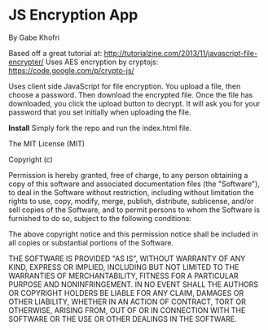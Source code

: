 # JS Encryption App

By Gabe Khofri

Based off a great tutorial at: http://tutorialzine.com/2013/11/javascript-file-encrypter/
Uses AES encryption by cryptojs: https://code.google.com/p/crypto-js/

Uses client side JavaScript for file encryption. You upload a file, then choose a password. Then download the encrypted
file. Once the file has downloaded, you click the upload button to decrypt. It will ask you for your password that you
set initially when uploading the file.

**Install**
Simply fork the repo and run the index.html file.


The MIT License (MIT)

Copyright (c) <year> <copyright holders>

Permission is hereby granted, free of charge, to any person obtaining a copy
of this software and associated documentation files (the "Software"), to deal
in the Software without restriction, including without limitation the rights
to use, copy, modify, merge, publish, distribute, sublicense, and/or sell
copies of the Software, and to permit persons to whom the Software is
furnished to do so, subject to the following conditions:

The above copyright notice and this permission notice shall be included in
all copies or substantial portions of the Software.

THE SOFTWARE IS PROVIDED "AS IS", WITHOUT WARRANTY OF ANY KIND, EXPRESS OR
IMPLIED, INCLUDING BUT NOT LIMITED TO THE WARRANTIES OF MERCHANTABILITY,
FITNESS FOR A PARTICULAR PURPOSE AND NONINFRINGEMENT. IN NO EVENT SHALL THE
AUTHORS OR COPYRIGHT HOLDERS BE LIABLE FOR ANY CLAIM, DAMAGES OR OTHER
LIABILITY, WHETHER IN AN ACTION OF CONTRACT, TORT OR OTHERWISE, ARISING FROM,
OUT OF OR IN CONNECTION WITH THE SOFTWARE OR THE USE OR OTHER DEALINGS IN
THE SOFTWARE.